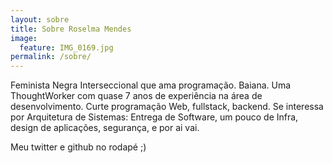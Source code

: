 ```yaml
---
layout: sobre
title: Sobre Roselma Mendes
image:
  feature: IMG_0169.jpg
permalink: /sobre/
---
```


Feminista Negra Interseccional que ama programação. Baiana. Uma ThoughtWorker com quase 7 anos de experiência na área de desenvolvimento. Curte programação Web, fullstack, backend. Se interessa por Arquitetura de Sistemas: Entrega de Software, um pouco de Infra, design de aplicações, segurança, e por ai vai.

Meu twitter e github no rodapé ;)
